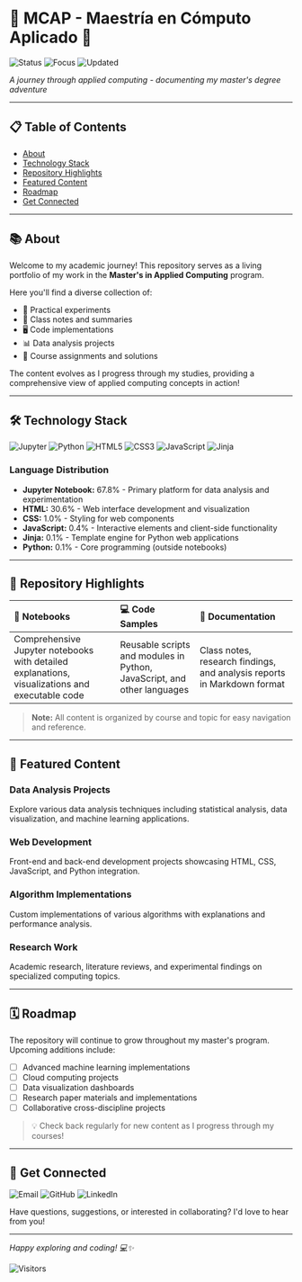 # 🌟 MCAP - Maestría en Cómputo Aplicado 🌟

![Status](https://img.shields.io/badge/Status-In%20Progress-brightgreen?style=for-the-badge)
![Focus](https://img.shields.io/badge/Focus-Applied%20Computing-blue?style=for-the-badge)
![Updated](https://img.shields.io/badge/Updated-Regularly-orange?style=for-the-badge)

*A journey through applied computing - documenting my master's degree adventure*

---

## 📋 Table of Contents

- [About](#-about)
- [Technology Stack](#%EF%B8%8F-technology-stack)
- [Repository Highlights](#-repository-highlights)
- [Featured Content](#-featured-content)
- [Roadmap](#-roadmap)
- [Get Connected](#-get-connected)

---

## 📚 About

Welcome to my academic journey! This repository serves as a living portfolio of my work in the **Master's in Applied Computing** program. 

Here you'll find a diverse collection of:
- 🧪 Practical experiments
- 📝 Class notes and summaries
- 🖥️ Code implementations
- 📊 Data analysis projects
- 🎯 Course assignments and solutions

The content evolves as I progress through my studies, providing a comprehensive view of applied computing concepts in action!

---

## 🛠️ Technology Stack

![Jupyter](https://img.shields.io/badge/Jupyter-F37626.svg?style=for-the-badge&logo=Jupyter&logoColor=white)
![Python](https://img.shields.io/badge/Python-3776AB?style=for-the-badge&logo=python&logoColor=white)
![HTML5](https://img.shields.io/badge/HTML5-E34F26?style=for-the-badge&logo=html5&logoColor=white)
![CSS3](https://img.shields.io/badge/CSS3-1572B6?style=for-the-badge&logo=css3&logoColor=white)
![JavaScript](https://img.shields.io/badge/JavaScript-F7DF1E?style=for-the-badge&logo=javascript&logoColor=black)
![Jinja](https://img.shields.io/badge/Jinja-B41717?style=for-the-badge&logo=jinja&logoColor=white)

### Language Distribution

- **Jupyter Notebook:** 67.8% - Primary platform for data analysis and experimentation
- **HTML:** 30.6% - Web interface development and visualization
- **CSS:** 1.0% - Styling for web components
- **JavaScript:** 0.4% - Interactive elements and client-side functionality
- **Jinja:** 0.1% - Template engine for Python web applications
- **Python:** 0.1% - Core programming (outside notebooks)

---

## 📂 Repository Highlights

| 📓 Notebooks | 💻 Code Samples | 📝 Documentation |
|:-------------|:----------------|:-----------------|
| Comprehensive Jupyter notebooks with detailed explanations, visualizations and executable code | Reusable scripts and modules in Python, JavaScript, and other languages | Class notes, research findings, and analysis reports in Markdown format |

> **Note:** All content is organized by course and topic for easy navigation and reference.

---

## 🚀 Featured Content

### Data Analysis Projects
Explore various data analysis techniques including statistical analysis, data visualization, and machine learning applications.

### Web Development
Front-end and back-end development projects showcasing HTML, CSS, JavaScript, and Python integration.

### Algorithm Implementations
Custom implementations of various algorithms with explanations and performance analysis.

### Research Work
Academic research, literature reviews, and experimental findings on specialized computing topics.

---

## 🗓️ Roadmap

The repository will continue to grow throughout my master's program. Upcoming additions include:

- [ ] Advanced machine learning implementations
- [ ] Cloud computing projects
- [ ] Data visualization dashboards
- [ ] Research paper materials and implementations
- [ ] Collaborative cross-discipline projects

> 💡 Check back regularly for new content as I progress through my courses!

---

## 🔗 Get Connected

![Email](https://img.shields.io/badge/Email-victor.mariscal4459@alumnos.udg.mx-D14836?style=for-the-badge&logo=gmail&logoColor=white)
![GitHub](https://img.shields.io/badge/GitHub-Follow%20Me-100000?style=for-the-badge&logo=github&logoColor=white)
![LinkedIn](https://img.shields.io/badge/LinkedIn-Connect-0077B5?style=for-the-badge&logo=linkedin&logoColor=white)

Have questions, suggestions, or interested in collaborating? I'd love to hear from you!

---

*Happy exploring and coding! 💻✨*

![Visitors](https://api.visitorbadge.io/api/visitors?path=manuelmariscal%2FMCAP&label=Visitors&labelColor=%23697689&countColor=%23f47373)
